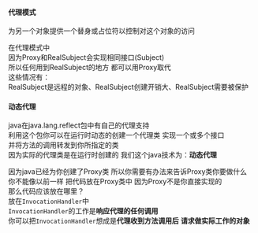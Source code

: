#### 代理模式
为另一个对象提供一个替身或占位符以控制对这个对象的访问  

在代理模式中  
因为Proxy和RealSubject会实现相同接口(Subject)  
所以任何用到RealSubject的地方  都可以用Proxy取代  
这些情况有：  
RealSubject是远程的对象、RealSubject创建开销大、RealSubject需要被保护


#### 动态代理
java在java.lang.reflect包中有自己的代理支持  
利用这个包你可以在运行时动态的创建一个代理类  实现一个或多个接口  
并将方法的调用转发到你所指定的类  
因为实际的代理类是在运行时创建的  我们这个java技术为：**动态代理**  


因为java已经为你创建了Proxy类  所以你需要有办法来告诉Proxy类你要做什么  
你不能像以前一样  把代码放在Proxy类中  因为Proxy不是你直接实现的  
那么代码应该放在哪里？  
放在`InvocationHandler`中  
`InvocationHandler`的工作是**响应代理的任何调用**  
你可以把`InvocationHandler`想成是**代理收到方法调用后**  **请求做实际工作的对象**